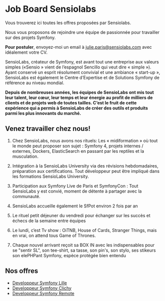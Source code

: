 # Job Board Sensiolabs

Vous trouverez ici toutes les offres proposées par Sensiolabs.

Nous vous proposons de rejoindre une équipe de passionnée pour travailler sur des projets Symfony.

**Pour postuler**, envoyez-moi un email à <a href="mailto:julie.paris@sensiolabs.com">julie.paris@sensiolabs.com</a> avec idéalement votre CV.

SensioLabs, créateur de Symfony, est avant tout une entreprise aux valeurs simples («Sensio » vient de l’espagnol Sencillo qui veut dire « simple »).
Ayant conservé un esprit résolument convivial et une ambiance « start-up », SensioLabs est également le Centre d’Expertise et de Solutions Symfony de référence au niveau mondial.

**Depuis de nombreuses années, les équipes de SensioLabs ont mis tout leur talent, leur cœur, leur temps et leur énergie au profit de milliers de clients et de projets web de toutes tailles. C’est le fruit de cette expérience qui a permis à SensioLabs de créer des outils et produits parmi les plus innovants du marché.**

## Venez travailler chez nous!

1. Chez SensioLabs, nous avons nos rituels: Les « midiformation » où tout le monde peut proposer son sujet : Symfony 4, projets internes / externes, Dockers, ElasticSearch en passant par les reptiles et la musculation.

2. Intégration à la SensioLabs University via des révisions hebdomadaires, préparation aux certifications. Tout développeur peut être impliqué dans les formations SensioLabs University.

3. Participation aux Symfony Live de Paris et SymfonyCon : Tout SensioLabs y est convié, moment de détente à partager avec la communauté.

4. SensioLabs accueille également le SfPot environ 2 fois par an

5. Le rituel petit déjeuner du vendredi pour échanger sur les succès et échecs de la semaine entre équipes

6. Le lundi, c’est Tv show : OiTNB, House of Cards, Stranger Things, mais en vrai, on attend tous Game of Thrones.

7. Chaque nouvel arrivant reçoit sa BOX IN avec les indispensables pour se "sentir SL", son tee-shirt, sa tasse, son pin's, son stylo, ses stikeurs son elePHPant Symfony, espèce protégée bien entendu

## Nos offres

- <a href="https://github.com/jParisSensio/job-board-symfony/blob/master/DeveloppeurLille.md">Developpeur Symfony Lille</a> 
- <a href="https://github.com/jParisSensio/job-board-symfony/blob/master/DeveloppeurClichy.md"> Developpeur Symfony Clichy</a>
- <a href="https://github.com/jParisSensio/job-board-symfony/blob/master/DeveloppeurRemote.md">Developpeur Symfony Remote</a>
